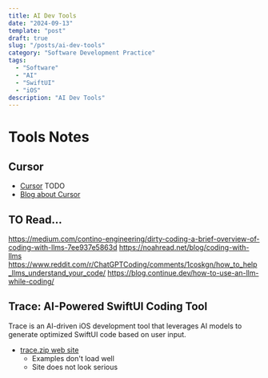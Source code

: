 ```yaml
---
title: AI Dev Tools
date: "2024-09-13"
template: "post"
draft: true
slug: "/posts/ai-dev-tools"
category: "Software Development Practice"
tags:
  - "Software"
  - "AI"
  - "SwiftUI"
  - "iOS"
description: "AI Dev Tools"
---
```


# Tools Notes

## Cursor
- [Cursor](https://www.cursor.com) TODO
- [Blog about Cursor](https://www.vipshek.com/blog/cursor)

## TO Read...
https://medium.com/contino-engineering/dirty-coding-a-brief-overview-of-coding-with-llms-7ee937e5863d
https://noahread.net/blog/coding-with-llms
https://www.reddit.com/r/ChatGPTCoding/comments/1coskgn/how_to_help_llms_understand_your_code/
https://blog.continue.dev/how-to-use-an-llm-while-coding/

## Trace: AI-Powered SwiftUI Coding Tool
Trace is an AI-driven iOS development tool that leverages AI models to generate optimized SwiftUI code based on user input. 
- [trace.zip web site](https://www.trace.zip)
  - Examples don't load well
  - Site does not look serious
